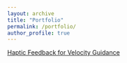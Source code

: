 ```yaml
---
layout: archive
title: "Portfolio"
permalink: /portfolio/
author_profile: true
---
```


[Haptic Feedback for Velocity Guidance](/_portfolio/hapticVel.md)
